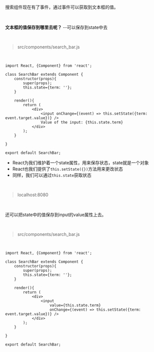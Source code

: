 <br>

搜索组件现在有了事件，通过事件可以获取到文本框的值。

<br>

**文本框的值保存到哪里去呢？**
--可以保存到state中去

<br>

> src/components/search_bar.js

<br>

	import React, {Component} from 'react';
	
	class SearchBar extends Component {
	    constructor(props){
	        super(props);
	        this.state={term: ''};
	    }
	    
	    render(){
	        return (
	            <div>
	                <input onChange={(event) => this.setState({term: event.target.value})} />
	                Value of the input: {this.state.term}
	            </div>
	        );
	    }
	        
	}
	
	export default SearchBar;

- React为我们维护着一个state属性，用来保存状态，state就是一个对象
- React也我们提供了`this.setState({})`方法用来更改状态
- 同样，我们可以通过`this.state`获取状态

<br>

> localhost:8080

<br>

还可以把state中的值保存到input的value属性上去。

<br>

> src/components/search_bar.js

<br>

	import React, {Component} from 'react';
	
	class SearchBar extends Component {
	    constructor(props){
	        super(props);
	        this.state={term: ''};
	    }
	    
	    render(){
	        return (
	            <div>
	                <input 
	                    value={this.state.term}
	                    onChange={(event) => this.setState({term: event.target.value})} />
	            </div>
	        );
	    }
	        
	}
	
	export default SearchBar;

